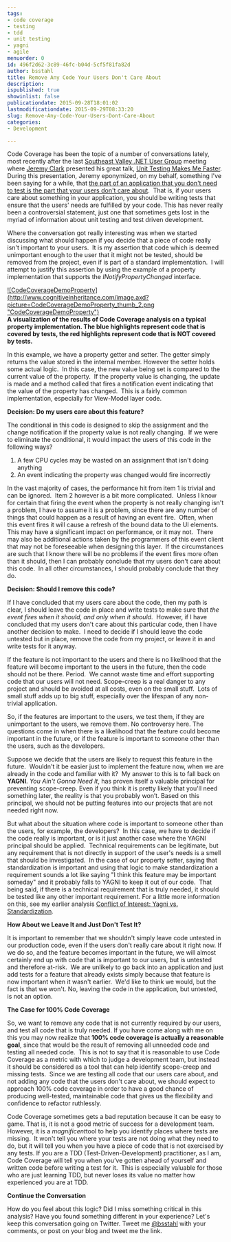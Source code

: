 ```yaml
---
tags:
- code coverage
- testing
- tdd
- unit testing
- yagni
- agile
menuorder: 0
id: 496f2d62-3c89-46fc-b04d-5cf5f81fa82d
author: bsstahl
title: Remove Any Code Your Users Don't Care About
description: 
ispublished: true
showinlist: false
publicationdate: 2015-09-28T18:01:02
lastmodificationdate: 2015-09-29T08:33:20
slug: Remove-Any-Code-Your-Users-Dont-Care-About
categories:
- Development

---
```


Code Coverage has been the topic of a number of conversations lately, most recently after the last [Southeast Valley .NET User Group](http://www.meetup.com/sevdnug/events/223863304/) meeting where [Jeremy Clark](http://www.twitter.com/jeremybytes) presented his great talk, [Unit Testing Makes Me Faster](http://jeremybytes.com/Demos.aspx#UTMMF).  During this presentation, Jeremy eponymized, on my behalf, something I've been saying for a while, that [the part of an application that you don't need to test is the part that your users don't care about](http://jeremybytes.blogspot.com/2015/02/unit-test-coverage-what-parts-of-your.html).  That is, if your users care about something in your application, you should be writing tests that ensure that the users' needs are fulfilled by your code. This has never really been a controversial statement, just one that sometimes gets lost in the myriad of information about unit testing and test driven development.

Where the conversation got really interesting was when we started discussing what should happen if you decide that a piece of code really isn't important to your users.  It is my assertion that code which is deemed unimportant enough to the user that it might not be tested, should be removed from the project, even if is part of a standard implementation.  I will attempt to justify this assertion by using the example of a property implementation that supports the *INotifyPropertyChanged* interface.
 
[!\[CodeCoverageDemoProperty\](http://www.cognitiveinheritance.com/image.axd?picture=CodeCoverageDemoProperty_thumb_2.png "CodeCoverageDemoProperty")](http://www.cognitiveinheritance.com/image.axd?picture=CodeCoverageDemoProperty_2.png)  
**A visualization of the results of Code Coverage analysis on a typical property implementation. The blue highlights represent code that is covered by tests, the red highlights represent code that is NOT covered by tests.**

In this example, we have a property getter and setter. The getter simply returns the value stored in the internal member. However the setter holds some actual logic.  In this case, the new value being set is compared to the current value of the property.  If the property value is changing, the update is made and a method called that fires a notification event indicating that the value of the property has changed.  This is a fairly common implementation, especially for View-Model layer code.

**Decision: Do my users care about this feature?**

The conditional in this code is designed to skip the assignment and the change notification if the property value is not really changing.  If we were to eliminate the conditional, it would impact the users of this code in the following ways?

1. A few CPU cycles may be wasted on an assignment that isn't doing anything
2. An event indicating the property was changed would fire incorrectly


In the vast majority of cases, the performance hit from item 1 is trivial and can be ignored.  Item 2 however is a bit more complicated.  Unless I know for certain that firing the event when the property is not really changing isn't a problem, I have to assume it is a problem, since there are any number of things that could happen as a result of having an event fire.  Often, when this event fires it will cause a refresh of the bound data to the UI elements.  This may have a significant impact on performance, or it may not.  There may also be additional actions taken by the programmers of this event client that may not be foreseeable when designing this layer.  If the circumstances are such that I know there will be no problems if the event fires more often than it should, then I can probably conclude that my users don't care about this code.  In all other circumstances, I should probably conclude that they do.

**Decision: Should I remove this code?**

If I have concluded that my users care about the code, then my path is clear, I should leave the code in place and write tests to make sure that *the event fires when it should, and only when it should*.  However, if I have concluded that my users don't care about this particular code, then I have another decision to make.  I need to decide if I should leave the code untested but in place, remove the code from my project, or leave it in and write tests for it anyway.

If the feature is not important to the users and there is no likelihood that the feature will become important to the users in the future, then the code should not be there. Period.  We cannot waste time and effort supporting code that our users will not need. Scope-creep is a real danger to any project and should be avoided at all costs, even on the small stuff.  Lots of small stuff adds up to big stuff, especially over the lifespan of any non-trivial application.

So, if the features are important to the users, we test them, if they are unimportant to the users, we remove them. No controversy here. The questions come in when there is a likelihood that the feature could become important in the future, or if the feature is important to someone other than the users, such as the developers.

Suppose we decide that the users are likely to request this feature in the future.  Wouldn't it be easier just to implement the feature now, when we are already in the code and familiar with it?  My answer to this is to fall back on **YAGNI**. *You Ain't Gonna Need It*, has proven itself a valuable principal for preventing scope-creep. Even if you think it is pretty likely that you'll need something later, the reality is that you probably won’t. Based on this principal, we should not be putting features into our projects that are not needed right now.

But what about the situation where code is important to someone other than the users, for example, the developers?  In this case, we have to decide if the code really is important, or is it just another case where the YAGNI principal should be applied.  Technical requirements can be legitimate, but any requirement that is not directly in support of the user's needs is a smell that should be investigated.  In the case of our property setter, saying that standardization is important and using that logic to make standardization a requirement sounds a lot like saying "I think this feature may be important someday" and it probably falls to YAGNI to keep it out of our code.  That being said, if there is a technical requirement that is truly needed, it should be tested like any other important requirement. For a little more information on this, see my earlier analysis [Conflict of Interest: Yagni vs. Standardization](http://www.cognitiveinheritance.com/post/Conflict-of-Interest-YAGNI-vs-Standardization.aspx).

**How About we Leave It and Just Don't Test It?**

It is important to remember that we shouldn't simply leave code untested in our production code, even if the users don't really care about it right now. If we do so, and the feature becomes important in the future, we will almost certainly end up with code that is important to our users, but is untested and therefore at-risk.  We are unlikely to go back into an application and just add tests for a feature that already exists simply because that feature is now important when it wasn't earlier.  We'd like to think we would, but the fact is that we won't. No, leaving the code in the application, but untested, is not an option.

**The Case for 100% Code Coverage**

So, we want to remove any code that is not currently required by our users, and test all code that is truly needed. If you have come along with me on this you may now realize that **100% code coverage is actually a reasonable goal**, since that would be the result of removing all unneeded code and testing all needed code.  This is not to say that it is reasonable to use Code Coverage as a metric with which to judge a development team, but instead it should be considered as a tool that can help identify scope-creep and missing tests.  Since we are testing all code that our users care about, and not adding any code that the users don't care about, we should expect to approach 100% code coverage in order to have a good chance of producing well-tested, maintainable code that gives us the flexibility and confidence to refactor ruthlessly.

Code Coverage sometimes gets a bad reputation because it can be easy to game. That is, it is not a good metric of success for a development team. However, it is a *magnificent*tool to help you identify places where tests are missing.  It won't tell you where your tests are not doing what they need to do, but it will tell you when you have a piece of code that is not exercised by any tests. If you are a TDD (Test-Driven-Development) practitioner, as I am, Code Coverage will tell you when you’ve gotten ahead of yourself and written code before writing a test for it.  This is especially valuable for those who are just learning TDD, but never loses its value no matter how experienced you are at TDD.

**Continue the Conversation**

How do you feel about this logic? Did I miss something critical in this analysis? Have you found something different in your experience? Let's keep this conversation going on Twitter. Tweet me [@bsstahl](http://www.twitter.com/bsstahl) with your comments, or post on your blog and tweet me the link.

